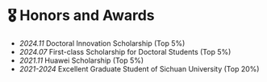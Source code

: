 # 🎖 Honors and Awards
- *2024.11* Doctoral Innovation Scholarship (Top 5%)
- *2024.07* First-class Scholarship for Doctoral Students (Top 5%)
- *2021.11* Huawei Scholarship (Top 5%)
- *2021-2024* Excellent Graduate Student of Sichuan University (Top 20%)